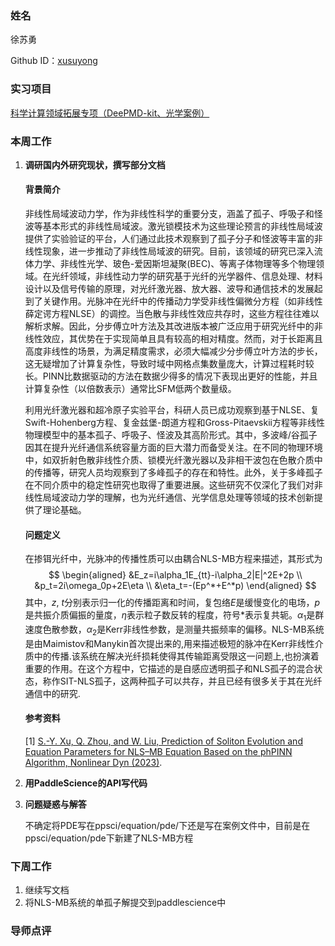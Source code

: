 ### 姓名

徐苏勇

Github ID：[xusuyong](https://github.com/xusuyong)

### 实习项目

[科学计算领域拓展专项（DeePMD-kit、光学案例）](https://github.com/PaddlePaddle/community/blob/master/hackathon/hackathon_6th/%E3%80%90Hackathon%206th%E3%80%91%E9%A3%9E%E6%A1%A8%E6%8A%A4%E8%88%AA%E8%AE%A1%E5%88%92%E9%9B%86%E8%AE%AD%E8%90%A5%E9%A1%B9%E7%9B%AE%E5%90%88%E9%9B%86.md#%E9%A1%B9%E7%9B%AE%E5%8D%81%E4%BA%8C%E7%A7%91%E5%AD%A6%E8%AE%A1%E7%AE%97%E9%A2%86%E5%9F%9F%E6%8B%93%E5%B1%95%E4%B8%93%E9%A1%B9deepmd-kit%E5%85%89%E5%AD%A6%E6%A1%88%E4%BE%8B)

### 本周工作

1. **调研国内外研究现状，撰写部分文档**

   #### 背景简介

   非线性局域波动力学，作为非线性科学的重要分支，涵盖了孤子、呼吸子和怪波等基本形式的非线性局域波。激光锁模技术为这些理论预言的非线性局域波提供了实验验证的平台，人们通过此技术观察到了孤子分子和怪波等丰富的非线性现象，进一步推动了非线性局域波的研究。目前，该领域的研究已深入流体力学、非线性光学、玻色-爱因斯坦凝聚(BEC)、等离子体物理等多个物理领域。在光纤领域，非线性动力学的研究基于光纤的光学器件、信息处理、材料设计以及信号传输的原理，对光纤激光器、放大器、波导和通信技术的发展起到了关键作用。光脉冲在光纤中的传播动力学受非线性偏微分方程（如非线性薛定谔方程NLSE）的调控。当色散与非线性效应共存时，这些方程往往难以解析求解。因此，分步傅立叶方法及其改进版本被广泛应用于研究光纤中的非线性效应，其优势在于实现简单且具有较高的相对精度。然而，对于长距离且高度非线性的场景，为满足精度需求，必须大幅减少分步傅立叶方法的步长，这无疑增加了计算复杂性，导致时域中网格点集数量庞大，计算过程耗时较长。PINN比数据驱动的方法在数据少得多的情况下表现出更好的性能，并且计算复杂性（以倍数表示）通常比SFM低两个数量级。

   利用光纤激光器和超冷原子实验平台，科研人员已成功观察到基于NLSE、复Swift-Hohenberg方程、复金兹堡-朗道方程和Gross-Pitaevskii方程等非线性物理模型中的基本孤子、呼吸子、怪波及其高阶形式。其中，多波峰/谷孤子因其在提升光纤通信系统容量方面的巨大潜力而备受关注。在不同的物理环境中，如双折射色散非线性介质、锁模光纤激光器以及非相干波包在色散介质中的传播等，研究人员均观察到了多峰孤子的存在和特性。此外，关于多峰孤子在不同介质中的稳定性研究也取得了重要进展。这些研究不仅深化了我们对非线性局域波动力学的理解，也为光纤通信、光学信息处理等领域的技术创新提供了理论基础。

   #### 问题定义

   在掺铒光纤中，光脉冲的传播性质可以由耦合NLS-MB方程来描述，其形式为
   $$
   \begin{aligned}
   &E_z=i\alpha_1E_{tt}-i\alpha_2|E|^2E+2p \\
   &p_t=2i\omega_0p+2E\eta  \\
   &\eta_t=-(Ep^*+E^*p)
   \end{aligned}
   $$
   其中，*z*, *t*分别表示归一化的传播距离和时间，复包络*E*是缓慢变化的电场，*p*是共振介质偏振的量度，$\eta$表示粒子数反转的程度，符号*表示复共轭。$\alpha_1$是群速度色散参数，$\alpha_2$​是Kerr非线性参数，是测量共振频率的偏移。NLS-MB系统是由Maimistov和Manykin首次提出来的,用来描述极短的脉冲在Kerr非线性介质中的传播.该系统在解决光纤损耗使得其传输距离受限这一问题上,也扮演着重要的作用。在这个方程中，它描述的是自感应透明孤子和NLS孤子的混合状态，称作SIT-NLS孤子，这两种孤子可以共存，并且已经有很多关于其在光纤通信中的研究.

   #### 参考资料

   [1] [S.-Y. Xu, Q. Zhou, and W. Liu, Prediction of Soliton Evolution and Equation Parameters for NLS–MB Equation Based on the phPINN Algorithm, Nonlinear Dyn (2023)](https://doi.org/10.1007/s11071-023-08824-w).

2. **用PaddleScience的API写代码**

   

3. **问题疑惑与解答**

   不确定将PDE写在ppsci/equation/pde/下还是写在案例文件中，目前是在ppsci/equation/pde下新建了NLS-MB方程

### 下周工作

1. 继续写文档
1. 将NLS-MB系统的单孤子解提交到paddlescience中

### 导师点评

